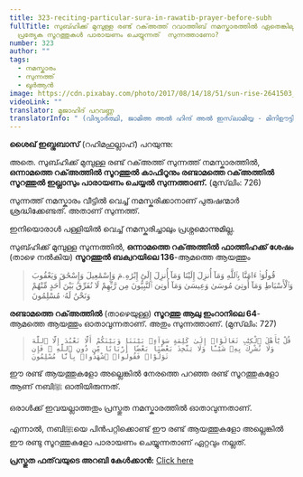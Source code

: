 ```yaml
---
title: 323-reciting-particular-sura-in-rawatib-prayer-before-subh
fullTitle: സുബ്ഹിക്ക് മുമ്പുള്ള രണ്ട് റക്അത്ത് റവാത്തിബ് നമസ്കാരത്തിൽ ഏതെങ്കിലും
  പ്രത്യേക സൂറത്തുകൾ പാരായണം ചെയ്യുന്നത്  സുന്നത്താണോ?
number: 323
author: ""
tags:
  - നമസ്കാരം
  - സുന്നത്ത്
  - ഖുർആൻ
image: https://cdn.pixabay.com/photo/2017/08/14/18/51/sun-rise-2641503_960_720.jpg
videoLink: ""
translator: മുജാഹിദ് പറവണ്ണ
translatorInfo: " (വിദ്യാർത്ഥി, ജാമിഅ അൽ ഹിന്ദ് അൽ ഇസ്‌ലാമിയ്യ - മിനിഊട്ടി)"
---
```

**ശൈഖ് ഇബ്നുബാസ്** (റഹിമഹുല്ലാഹ്) പറയുന്നു: 

അതെ. സുബ്ഹിക്ക് മുമ്പുള്ള രണ്ട് റക്അത്ത് സുന്നത്ത് നമസ്കാരത്തിൽ, **ഒന്നാമത്തെ റക്അത്തിൽ സൂറത്തുൽ കാഫിറൂനും രണ്ടാമത്തെ റക്അത്തിൽ സൂറത്തുൽ ഇഖ്ലാസും പാരായണം ചെയ്യൽ സുന്നത്താണ്.** (മുസ്‌ലിം: 726) 

സുന്നത്ത് നമസ്കാരം വീട്ടിൽ വെച്ച് നമസ്കരിക്കാനാണ് പുരുഷന്മാർ ശ്രദ്ധിക്കേണ്ടത്. അതാണ് സുന്നത്ത്.

ഇനിയൊരാൾ പള്ളിയിൽ വെച്ച് നമസ്കരിച്ചാലും പ്രശ്നമൊന്നുമില്ല.

സുബ്ഹിക്ക് മുമ്പുള്ള സുന്നത്തിൽ, **ഒന്നാമത്തെ റക്അത്തിൽ ഫാത്തിഹക്ക് ശേഷം** (താഴെ നൽകിയ) **സൂറത്തുൽ ബക്വറയിലെ 136**-ആമത്തെ ആയത്തും

>
> قُولُوٓا۟ ءَامَنَّا بِٱللَّهِ وَمَآ أُنزِلَ إِلَيْنَا وَمَآ أُنزِلَ إِلَىٰٓ إِبْرَٰهِۦمَ وَإِسْمَٰعِيلَ وَإِسْحَٰقَ وَيَعْقُوبَ وَٱلْأَسْبَاطِ وَمَآ أُوتِىَ مُوسَىٰ وَعِيسَىٰ وَمَآ أُوتِىَ ٱلنَّبِيُّونَ مِن رَّبِّهِمْ لَا نُفَرِّقُ بَيْنَ أَحَدٍ مِّنْهُمْ وَنَحْنُ لَهُۥ مُسْلِمُونَ

**രണ്ടാമത്തെ റക്അത്തിൽ** (താഴെയുള്ള) **സൂറത്തു ആലു ഇംറാനിലെ 64**-ആമത്തെ ആയത്തും ഓതാവുന്നതാണ്. അതും സുന്നത്താണ്. (മുസ്‌ലിം: 727) 

>
> `قُلْ يَٰٓأَهْلَ ٱلْكِتَٰبِ تَعَالَوْا۟ إِلَىٰ كَلِمَةٍ سَوَآءٍۭ بَيْنَنَا وَبَيْنَكُمْ أَلَّا نَعْبُدَ إِلَّا ٱللَّهَ وَلَا نُشْرِكَ بِهِۦ شَيْـًٔا وَلَا يَتَّخِذَ بَعْضُنَا بَعْضًا أَرْبَابًا مِّن دُونِ ٱللَّهِ ۚ فَإِن تَوَلَّوْا۟ فَقُولُوا۟ ٱشْهَدُوا۟ بِأَنَّا مُسْلِمُونَ`

ഈ രണ്ട് ആയത്തുകളോ അല്ലെങ്കിൽ നേരത്തെ പറഞ്ഞ രണ്ട് സൂറത്തുകളോ ആണ് നബിﷺ ഓതിയിരുന്നത്.

ഒരാൾക്ക് ഇവയല്ലാത്തതും പ്രസ്തുത നമസ്കാരത്തിൽ ഓതാവുന്നതാണ്.

എന്നാൽ, നബിﷺയെ പിൻപറ്റിക്കൊണ്ട് ഈ രണ്ട് ആയത്തുകളോ അല്ലെങ്കിൽ ഈ രണ്ടു സൂറത്തുകളോ പാരായണം ചെയ്യുന്നതാണ് ഏറ്റവും നല്ലത്.

**പ്രസ്തുത ഫത്‌വയുടെ അറബി കേൾക്കാൻ:** [Click here](https://bit.ly/3s3X73K)